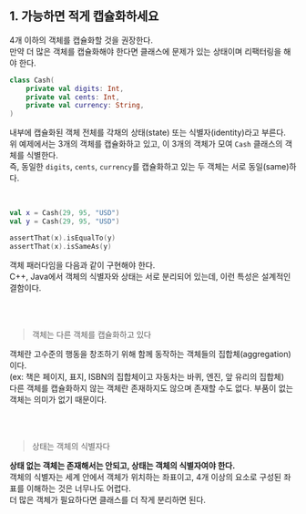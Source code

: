 ## 1. 가능하면 적게 캡슐화하세요
4개 이하의 객체를 캡슐화할 것을 권장한다.  
만약 더 많은 객체를 캡슐화해야 한다면 클래스에 문제가 있는 상태이며 리팩터링을 해야 한다.

```kotlin
class Cash(
    private val digits: Int,
    private val cents: Int,
    private val currency: String,
)
```
내부에 캡슐화된 객체 전체를 각채의 상태(state) 또는 식별자(identity)라고 부른다.   
위 예제에서는 3개의 객체를 캡슐화하고 있고, 이 3개의 객체가 모여 `Cash` 클래스의 객체를 식별한다.   
즉, 동일한 `digits`, `cents`, `currency`를 캡슐화하고 있는 두 객체는 서로 동일(same)하다.   

<br>

```kotlin
val x = Cash(29, 95, "USD")
val y = Cash(29, 95, "USD")

assertThat(x).isEqualTo(y)
assertThat(x).isSameAs(y)
```
객체 패러다임을 다음과 같이 구현해야 한다.  
C++, Java에서 객체의 식별자와 상태는 서로 분리되어 있는데, 이런 특성은 설계적인 결함이다.  

<br>
<br>

> 객체는 다른 객체를 캡슐화하고 있다

객체란 고수준의 행동을 창조하기 위해 함께 동작하는 객체들의 집합체(aggregation)이다.  
(ex: 책은 페이지, 표지, ISBN의 집합체이고 자동차는 바퀴, 엔진, 앞 유리의 집합체)  
다른 객체를 캡슐화하지 않는 객체란 존재하지도 않으며 존재할 수도 없다. 부품이 없는 객체는 의미가 없기 때문이다.  

<br>
<br>

> 상태는 객체의 식별자다

**상태 없는 객체는 존재해서는 안되고, 상태는 객체의 식별자여야 한다.**  
객체의 식별자는 세계 안에서 객체가 위치하는 좌표이고, 4개 이상의 요소로 구성된 좌표를 이해하는 것은 너무나도 어렵다.  
더 많은 객체가 필요하다면 클래스를 더 작게 분리하면 된다.  
